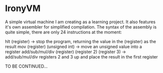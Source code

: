IronyVM
=======

A simple virtual machine I am creating as a learning project. It also features it's own assembler for simplified compilation.
The syntax of the assembly is quite simple, there are only 24 instructions at the moment:

hlt (register) 											-> stop the program, returning the value in the (register) as the result
mov (register) (unsigned int)							-> move an unsigned value into a register
add/sub/mul/div (register) (register 2) (register 3)	-> add/sub/mul/div registers 2 and 3 up and place the result in the first register


TO BE CONTINUED...
